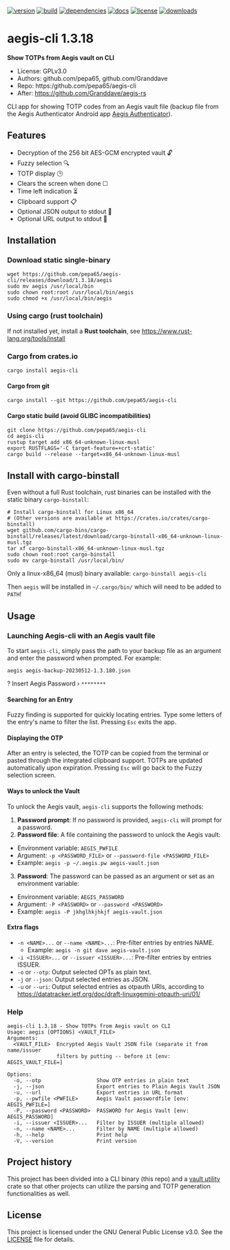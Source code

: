 [![version](https://img.shields.io/crates/v/aegis-cli.svg)](https://crates.io/crates/dqr)
[![build](https://github.com/pepa65/aegis-cli/actions/workflows/ci.yml/badge.svg)](https://github.com/pepa65/aegis-cli/actions/workflows/ci.yml)
[![dependencies](https://deps.rs/repo/github/pepa65/aegis-cli/status.svg)](https://deps.rs/repo/github/pepa65/aegis-cli)
[![docs](https://img.shields.io/badge/docs-aegis--cli-blue.svg)](https://docs.rs/crate/aegis-cli/latest)
[![license](https://img.shields.io/badge/License-GPLv3-blue.svg)](https://github.com/pepa65/aegis-cli/blob/main/LICENSE)
[![downloads](https://img.shields.io/crates/d/aegis-cli.svg)](https://crates.io/crates/aegis-cli)

# aegis-cli 1.3.18
**Show TOTPs from Aegis vault on CLI**

* License: GPLv3.0
* Authors: github.com/pepa65, github.com/Granddave
* Repo: https:/github.com/pepa65/aegis-cli
* After: https://github.com/Granddave/aegis-rs

CLI app for showing TOTP codes from an Aegis vault file (backup file from the
Aegis Authenticator Android app [Aegis Authenticator](https://github.com/beemdevelopment/Aegis)).

## Features
* Decryption of the 256 bit AES-GCM encrypted vault 🔓
* Fuzzy selection 🔍
* TOTP display 🕒
* Clears the screen when done ☐
* Time left indication ⏳
* Clipboard support 📋
* Optional JSON output to stdout 📜
* Optional URL output to stdout 📜

## Installation
### Download static single-binary
```
wget https://github.com/pepa65/aegis-cli/releases/download/1.3.18/aegis
sudo mv aegis /usr/local/bin
sudo chown root:root /usr/local/bin/aegis
sudo chmod +x /usr/local/bin/aegis
```

### Using cargo (rust toolchain)
If not installed yet, install a **Rust toolchain**, see https://www.rust-lang.org/tools/install

### Cargo from crates.io
`cargo install aegis-cli`

#### Cargo from git

`cargo install --git https://github.com/pepa65/aegis-cli`

#### Cargo static build (avoid GLIBC incompatibilities)
```
git clone https://github.com/pepa65/aegis-cli
cd aegis-cli
rustup target add x86_64-unknown-linux-musl
export RUSTFLAGS='-C target-feature=+crt-static'
cargo build --release --target=x86_64-unknown-linux-musl
```

## Install with cargo-binstall
Even without a full Rust toolchain, rust binaries can be installed with the static binary `cargo-binstall`:

```
# Install cargo-binstall for Linux x86_64
# (Other versions are available at https://crates.io/crates/cargo-binstall)
wget github.com/cargo-bins/cargo-binstall/releases/latest/download/cargo-binstall-x86_64-unknown-linux-musl.tgz
tar xf cargo-binstall-x86_64-unknown-linux-musl.tgz
sudo chown root:root cargo-binstall
sudo mv cargo-binstall /usr/local/bin/
```

Only a linux-x86_64 (musl) binary available: `cargo-binstall aegis-cli`

Then `aegis` will be installed in `~/.cargo/bin/` which will need to be added to `PATH`!

## Usage
### Launching Aegis-cli with an Aegis vault file
To start `aegis-cli`, simply pass the path to your backup file as an argument and enter the password when prompted.
For example:

`aegis aegis-backup-20230512-1.3.180.json`

? Insert Aegis Password › `********`

#### Searching for an Entry
Fuzzy finding is supported for quickly locating entries. Type some letters of the entry's name to filter the list.
Pressing `Esc` exits the app.

#### Displaying the OTP
After an entry is selected, the TOTP can be copied from the terminal or pasted through the integrated clipboard support.
TOTPs are updated automatically upon expiration. Pressing `Esc` will go back to the Fuzzy selection screen.

#### Ways to unlock the Vault
To unlock the Aegis vault, `aegis-cli` supports the following methods:

1. **Password prompt**: If no password is provided, `aegis-cli` will prompt for a password.
2. **Password file**: A file containing the password to unlock the Aegis vault:
  - Environment variable: `AEGIS_PWFILE`
  - Argument: `-p <PASSWORD_FILE>` or `--password-file <PASSWORD_FILE>`
  - Example: `aegis -p ~/.aegis.pw aegis-vault.json`
3. **Password**: The password can be passed as an argument or set as an environment variable:
  - Environment variable: `AEGIS_PASSWORD`
  - Argument: `-P <PASSWORD>` or `--password <PASSWORD>`
  - Example: `aegis -P jkhglhkjhkjf aegis-vault.json`

#### Extra flags
* `-n <NAME>...` or `--name <NAME>...`: Pre-filter entries by entries NAME.
  - Example: `aegis -n git dave aegis-vault.json`
* `-i <ISSUER>...` or `--issuer <ISSUER>...`: Pre-filter entries by entries ISSUER.
* `-o` or `--otp`: Output selected OPTs as plain text.
* `-j` or `--json`: Output selected entries as JSON.
* `-u` or `--uri`: Output selected entries as otpauth URIs, according to
  https://datatracker.ietf.org/doc/draft-linuxgemini-otpauth-uri/01/

### Help
```
aegis-cli 1.3.18 - Show TOTPs from Aegis vault on CLI
Usage: aegis [OPTIONS] <VAULT_FILE>
Arguments:
  <VAULT_FILE>  Encrypted Aegis Vault JSON file (separate it from name/issuer
                filters by putting -- before it [env: AEGIS_VAULT_FILE=]

Options:
  -o, --otp                  Show OTP entries in plain text
  -j, --json                 Export entries to Plain Aegis Vault JSON
  -u, --url                  Export entries in URL format
  -p, --pwfile <PWFILE>      Aegis Vault passwordfile [env: AEGIS_PWFILE=]
  -P, --password <PASSWORD>  PASSWORD for Aegis Vault [env: AEGIS_PASSWORD]
  -i, --issuer <ISSUER>...   Filter by ISSUER (multiple allowed)
  -n, --name <NAME>...       Filter by NAME (multiple allowed)
  -h, --help                 Print help
  -V, --version              Print version
```

## Project history
This project has been divided into a CLI binary (this repo) and a [vault
utility](https://github.com/Granddave/aegis-vault-utils) crate so that other
projects can utilize the parsing and TOTP generation functionalities as well.

## License
This project is licensed under the GNU General Public License v3.0. See the [LICENSE](LICENSE) file for details.
